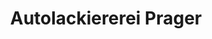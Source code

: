 ---
title: "Autolackiererei Prager"
url: /oelsnitz-vogtl/autolackiererei-prager/
shop: Autowerkstatt
---